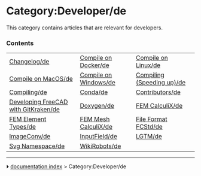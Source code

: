# Category:Developer/de
This category contains articles that are relevant for developers.

### Contents

|     |     |     |
| --- | --- | --- |
| [Changelog/de](Changelog/de.md) | [Compile on Docker/de](Compile_on_Docker/de.md) | [Compile on Linux/de](Compile_on_Linux/de.md) |
| [Compile on MacOS/de](Compile_on_MacOS/de.md) | [Compile on Windows/de](Compile_on_Windows/de.md) | [Compiling (Speeding up)/de](Compiling_(Speeding_up)/de.md) |
| [Compiling/de](Compiling/de.md) | [Conda/de](Conda/de.md) | [Contributors/de](Contributors/de.md) |
| [Developing FreeCAD with GitKraken/de](Developing_FreeCAD_with_GitKraken/de.md) | [Doxygen/de](Doxygen/de.md) | [FEM CalculiX/de](FEM_CalculiX/de.md) |
| [FEM Element Types/de](FEM_Element_Types/de.md) | [FEM Mesh CalculiX/de](FEM_Mesh_CalculiX/de.md) | [File Format FCStd/de](File_Format_FCStd/de.md) |
| [ImageConv/de](ImageConv/de.md) | [InputField/de](InputField/de.md) | [LGTM/de](LGTM/de.md) |
| [Svg Namespace/de](Svg_Namespace/de.md) | [WikiRobots/de](WikiRobots/de.md) |



---
⏵ [documentation index](../README.md) > Category:Developer/de
